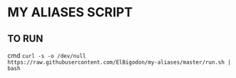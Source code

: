 # MY ALIASES SCRIPT

## TO RUN
cmd `curl -s -o /dev/null https://raw.githubusercontent.com/ElBigodon/my-aliases/master/run.sh | bash`